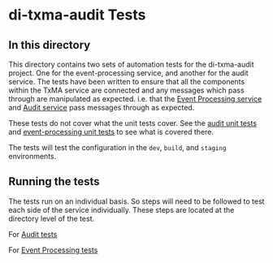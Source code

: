 # di-txma-audit Tests

## In this directory

This directory contains two sets of automation tests for the di-txma-audit project. One for the event-processing service, and another for the audit service.
The tests have been written to ensure that all the components within the TxMA service are connected and any messages which pass through are manipulated as expected. i.e. that the [Event Processing service](https://github.com/alphagov/di-txma-audit/tree/main/event-processing) and [Audit service](https://github.com/alphagov/di-txma-audit/tree/main/audit) pass messages through as expected.

These tests do not cover what the unit tests cover. See the [audit unit tests](https://github.com/alphagov/di-txma-audit/tree/main/audit/lambda/tests/unit) and [event-processing unit tests](https://github.com/alphagov/di-txma-audit/tree/main/event-processing/lambda/tests/unit) to see what is covered there.

The tests will test the configuration in the `dev`, `build`, and `staging` environments.

## Running the tests

The tests run on an individual basis. So steps will need to be followed to test each side of the service individually. These steps are located at the directory level of the test.

For [Audit tests](https://github.com/alphagov/di-txma-audit/tree/main/tests/audit-tests)

For [Event Processing tests](https://github.com/alphagov/di-txma-audit/tree/main/tests/event-processing-tests)

